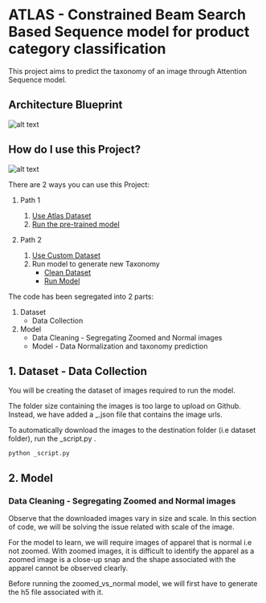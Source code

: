 # ATLAS - Constrained Beam Search Based Sequence model for product category classification

This project aims to predict the taxonomy of an image through Attention Sequence model.

## Architecture Blueprint
![alt text](https://github.com/vumaasha/Atlas/blob/master/img/blueprint.png "Architecture")

## How do I use this Project?
![alt text](https://github.com/vumaasha/Atlas/blob/master/img/Path.png "Path")

There are 2 ways you can use this Project:

1. Path 1
    1. [Use Atlas Dataset](https://github.com/vumaasha/Atlas/blob/master/dataset/README.md)
    2. [Run the pre-trained model](https://github.com/vumaasha/Atlas/blob/master/models/apparel_classification/README.md)

2. Path 2
    1. [Use Custom Dataset](https://github.com/vumaasha/Atlas/blob/master/dataset/README.md)
    2. Run model to generate new Taxonomy
       * [Clean Dataset](https://github.com/vumaasha/Atlas/blob/master/models/normal_vs_zoomed/README.md)
       * [Run Model](https://github.com/vumaasha/Atlas/blob/master/models/apparel_classification/README.md)
      
    
The code has been segregated into 2 parts:
1. Dataset 
    - Data Collection
2. Model
    - Data Cleaning - Segregating Zoomed and Normal images
    - Model - Data Normalization and taxonomy prediction


## 1. Dataset - Data Collection
You will be creating the dataset of images required to run the model.

The folder size containing the images is too large to upload on Github. Instead, we have added a _.json file that contains the image urls. 

To automatically download the images to the destination folder (i.e dataset folder), run the _script.py .

`python _script.py`

## 2. Model
### Data Cleaning - Segregating Zoomed and Normal images
Observe that the downloaded images vary in size and scale. In this section of code, we will be solving the issue related with scale of the image. 

For the model to learn, we will require images of apparel that is normal i.e not zoomed. With zoomed images, it is difficult to identify the apparel as a zoomed image is a close-up snap and the shape associated with the apparel cannot be observed clearly.

Before running the zoomed_vs_normal model, we will first have to generate the h5 file associated with it. 
